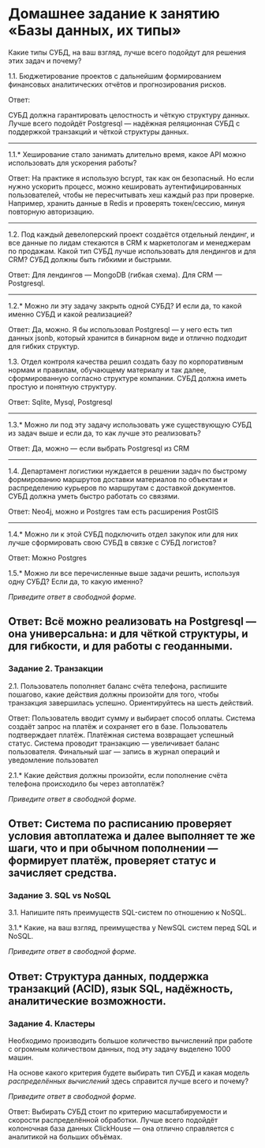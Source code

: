 # Домашнее задание к занятию «Базы данных, их типы»

Какие типы СУБД, на ваш взгляд, лучше всего подойдут для решения этих задач и почему? 
 
1.1. Бюджетирование проектов с дальнейшим формированием финансовых аналитических отчётов и прогнозирования рисков.

Ответ:

СУБД должна гарантировать целостность и чёткую структуру данных.
Лучше всего подойдёт Postgresql — надёжная реляционная СУБД с поддержкой транзакций и чёткой структуры данных.

___

1.1.* Хеширование стало занимать длительно время, какое API можно использовать для ускорения работы? 

Ответ:
На практике я использую bcrypt, так как он безопасный. Но если нужно ускорить процесс, можно кешировать аутентифицированных пользователей, чтобы не пересчитывать хеш каждый раз при проверке. Например, хранить данные в Redis и проверять токен/сессию, минуя повторную авторизацию.
___

1.2. Под каждый девелоперский проект создаётся отдельный лендинг, и все данные по лидам стекаются в CRM к 
маркетологам и менеджерам по продажам. Какой тип СУБД лучше использовать для лендингов и для CRM? 
СУБД должны быть гибкими и быстрыми.

Ответ: 
Для лендингов — MongoDB (гибкая схема). Для CRM — Postgresql.
___

1.2.* Можно ли эту задачу закрыть одной СУБД? И если да, то какой именно СУБД и какой реализацией?

Ответ: 
Да, можно. Я бы использовал Postgresql — у него есть тип данных jsonb, который хранится в бинарном виде и отлично подходит для гибких структур.

1.3. Отдел контроля качества решил создать базу по корпоративным нормам и правилам, обучающему материалу 
и так далее, сформированную согласно структуре компании. СУБД должна иметь простую и понятную структуру.

Ответ:
Sqlite, Mysql, Postgresql
___

1.3.* Можно ли под эту задачу использовать уже существующую СУБД из задач выше и если да, то как лучше это 
реализовать?

Ответ:
Да, можно — если выбрать Postgresql из CRM
___

1.4. Департамент логистики нуждается в решении задач по быстрому формированию маршрутов доставки материалов 
по объектам и распределению курьеров по маршрутам с доставкой документов. СУБД должна уметь быстро работать
со связями.

Ответ:
Neo4j, можно и Postgres там есть расширения PostGIS
___

1.4.* Можно ли к этой СУБД подключить отдел закупок или для них лучше сформировать свою СУБД в связке с СУБД 
логистов?

Ответ:
Можно Postgres


1.5.* Можно ли все перечисленные выше задачи решить, используя одну СУБД? Если да, то какую именно?

*Приведите ответ в свободной форме.*

Ответ: 
Всё можно реализовать на Postgresql — она универсальна: и для чёткой структуры, и для гибкости, и для работы с геоданными.
---

### Задание 2. Транзакции

2.1. Пользователь пополняет баланс счёта телефона, распишите пошагово, какие действия должны произойти для того, чтобы 
транзакция завершилась успешно. Ориентируйтесь на шесть действий.

Ответ: 
Пользователь вводит сумму и выбирает способ оплаты.
Система создаёт запрос на платёж и сохраняет его в базе.
Пользователь подтверждает платёж.
Платёжная система возвращает успешный статус.
Система проводит транзакцию — увеличивает баланс пользователя.
Финальный шаг — запись в журнал операций и уведомление пользовател

2.1.* Какие действия должны произойти, если пополнение счёта телефона происходило бы через автоплатёж?

*Приведите ответ в свободной форме.*

Ответ:
Система по расписанию проверяет условия автоплатежа и далее выполняет те же шаги, что и при обычном пополнении — формирует платёж, проверяет статус и зачисляет средства.
---

### Задание 3. SQL vs NoSQL

3.1. Напишите пять преимуществ SQL-систем по отношению к NoSQL. 

3.1.* Какие, на ваш взгляд, преимущества у NewSQL систем перед SQL и NoSQL.

*Приведите ответ в свободной форме.*

Ответ: 
Структура данных, поддержка транзакций (ACID), язык SQL, надёжность, аналитические возможности.
---

### Задание 4. Кластеры

Необходимо производить большое количество вычислений при работе с огромным количеством данных, под эту задачу 
выделено 1000 машин. 

На основе какого критерия будете выбирать тип СУБД и какая модель *распределённых вычислений* 
здесь справится лучше всего и почему?

*Приведите ответ в свободной форме.*

Ответ: 
Выбирать СУБД стоит по критерию масштабируемости и скорости распределённой обработки.
Лучше всего подойдёт колоночная база данных ClickHouse — она отлично справляется с аналитикой на больших объёмах.
